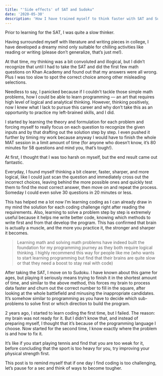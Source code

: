 ```yaml
---
title: "'Side effects' of SAT and Sudoku"
date: '2020-05-30'
description: 'How I have trained myself to think faster with SAT and Sudoku.'
---
```

Prior to learning for the SAT, I was quite a slow thinker.

Having surrounded myself with literature and writing pieces in college, I have developed a dreamy mind only suitable for chilling activities like reading or writing (please don’t generalize, that’s just me!). 

At that time, my thinking was a bit convoluted and illogical, but I didn’t recognize that until I had to take the SAT and did the first few math questions on Khan Academy and found out that my answers were all wrong. Plus I was too slow to spot the correct choice among other misleading selections.

Needless to say, I panicked because if I couldn’t tackle those simple math problems, how I could be able to learn programming — an art that requires high level of logical and analytical thinking. However, thinking positively, now I knew what I lack to pursue this career and why don’t take this as an opportunity to practice my left-brained skills, and I did.

I started by learning the theory and formulation for each problem and forcing myself to really focus on each question to recognize the given inputs and by that drafting out the solution step by step. I even pushed it further by timing my work because anyway I would have to finish the whole MAT session in a limit amount of time (for anyone who doesn’t know, it’s 80 minutes for 58 questions and mind you, that’s tough!).

At first, I thought that I was too harsh on myself, but the end result came out fantastic. 

Everyday, I found myself thinking a bit clearer, faster, sharper, and more logical, like I could just scan the question and immediately cross out the incorrect choices, leaving behind the more possible ones and quickly test them to find the most correct answer, then move on and repeat the process. Someday I could even solve 30 questions in 20 minutes or less. 

This has helped me a lot now I’m learning coding as I can already draw in my mind the solution for each coding challenge right after reading the requirements. Also, learning to solve a problem step by step is extremely useful because it helps me write better code, knowing which methods to write first and from that develop the program. This has confirmed that brain is actually a muscle, and the more you practice it, the stronger and sharper it becomes.

> Learning math and solving math problems have indeed built the foundation for my programming journey as they both require logical thinking. I highly recommend this way for people like me (who wants to start learning programming but find that their brains are quite slow or that they need a boost to stay real with code)

After taking the SAT, I move on to Sudoku. I have known about this game for ages, but playing it seriously means trying to finish it in the shortest amount of time, and similar to the above method, this forces my brain to process data faster and churn out the correct number to fill in the square, after looking at the whole battlefield and minusing the inappropriate candidates. It’s somehow similar to programming as you have to decide which sub-problems to solve first or which direction to build the program.

2 years ago, I started to learn coding the first time, but I failed. The reason: my brain was not ready for it. But I didn’t know that, and instead of preparing myself, I thought that it’s because of the programming language I choose. Now started for the second time, I know exactly where the problem is and how to fix it.

It’s like if you start playing tennis and find that you are too weak for it, before concluding that the sport is too heavy for you, try improving your physical strength first.

This post is to remind myself that if one day I find coding is too challenging, let’s pause for a sec and think of ways to become tougher.
